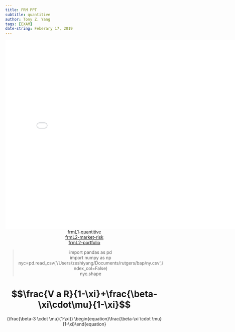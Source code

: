 ```yaml
---
title: FRM PPT
subtitle: quantitive
author: Tony Z. Yang
tags: [EXAM]
date-string: Feberary 17, 2019
---
```


<center>
   <embed src="/images/frmL1-quantitive.pdf" width="800" height="600">
</embed>
</br>
<a href="/images/frmL1-quantitive.pdf">frmL1-quantitive</a><br>
<a href="/images/1-market-risk.pdf">frmL2-market-risk</a><br>
<a href="/images/2-portfolio.pdf">frmL2-portfolio</a>
<blockquote>
  <p>
import pandas as pd <br/>
import numpy as np <br/>
nyc=pd.read_csv('/Users/zeshiyang/Documents/rutgers/bap/ny.csv',index_col=False)<br/>
nyc.shape</p>
</blockquote>


# $$\frac{V a R}{1-\xi}+\frac{\beta-\xi\cdot\mu}{1-\xi}$$

\(\frac{\beta-3 \cdot \mu}{1-\xi}\)
\begin{equation}\frac{\beta-\xi \cdot \mu}{1-\xi}\end{equation}

